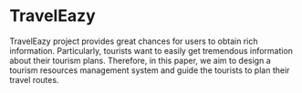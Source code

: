 # TravelEazy
TravelEazy project provides great chances for users to obtain rich information. Particularly, tourists want to easily get tremendous information about their tourism plans. Therefore, in this paper, we aim to design a tourism resources management system and guide the tourists to plan their travel routes. 
